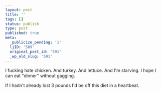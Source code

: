 ```yaml
---
layout: post
title: ''
tags: []
status: publish
type: post
published: true
meta:
  _publicize_pending: '1'
  ljID: '589'
  original_post_id: '591'
  _wp_old_slug: '591'
---
```

I fucking hate chicken.  And turkey.  And lettuce.  And I'm starving.  I hope I can eat "dinner" without gagging.

If I hadn't already lost 3 pounds I'd be off this diet in a heartbeat.
